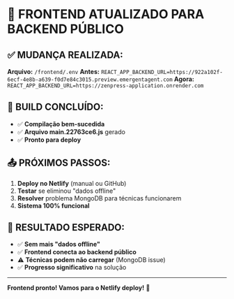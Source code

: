 # 🎯 FRONTEND ATUALIZADO PARA BACKEND PÚBLICO

## ✅ **MUDANÇA REALIZADA:**

**Arquivo:** `/frontend/.env`
**Antes:** `REACT_APP_BACKEND_URL=https://922a102f-6ecf-4e8b-a639-f0d7e84c3015.preview.emergentagent.com`
**Agora:** `REACT_APP_BACKEND_URL=https://zenpress-application.onrender.com`

## 🚀 **BUILD CONCLUÍDO:**

- ✅ **Compilação bem-sucedida**
- ✅ **Arquivo main.22763ce6.js** gerado
- ✅ **Pronto para deploy**

## 📤 **PRÓXIMOS PASSOS:**

1. **Deploy no Netlify** (manual ou GitHub)
2. **Testar** se eliminou "dados offline"
3. **Resolver** problema MongoDB para técnicas funcionarem
4. **Sistema 100% funcional**

## 🎯 **RESULTADO ESPERADO:**

- ✅ **Sem mais "dados offline"**
- ✅ **Frontend conecta ao backend público**
- ⚠️ **Técnicas podem não carregar** (MongoDB issue)
- ✅ **Progresso significativo** na solução

---

**Frontend pronto! Vamos para o Netlify deploy!** 🚀